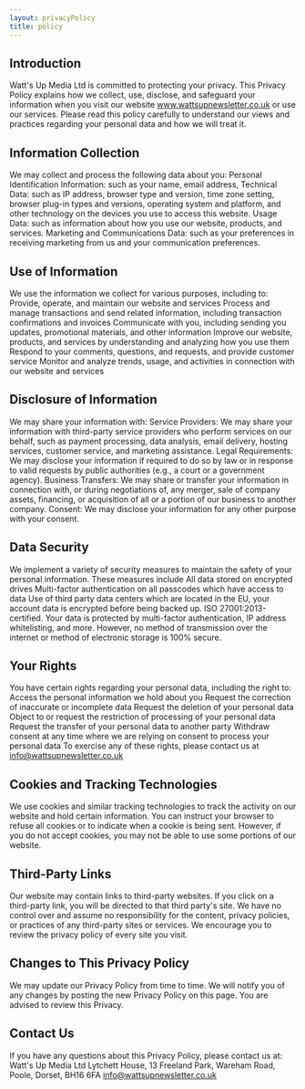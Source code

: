 ```yaml
---
layout: privacyPolicy
title: policy
---
```


## Introduction
Watt's Up Media Ltd  is committed to protecting your privacy. This Privacy Policy explains how we collect, use, disclose, and safeguard your information when you visit our website www.wattsupnewsletter.co.uk or use our services. Please read this policy carefully to understand our views and practices regarding your personal data and how we will treat it.

## Information Collection
We may collect and process the following data about you:
Personal Identification Information: such as your name, email address, 
Technical Data: such as IP address, browser type and version, time zone setting, browser plug-in types and versions, operating system and platform, and other technology on the devices you use to access this website.
Usage Data: such as information about how you use our website, products, and services.
Marketing and Communications Data: such as your preferences in receiving marketing from us and your communication preferences.
## Use of Information
We use the information we collect for various purposes, including to:
Provide, operate, and maintain our website and services
Process and manage transactions and send related information, including transaction confirmations and invoices
Communicate with you, including sending you updates, promotional materials, and other information
Improve our website, products, and services by understanding and analyzing how you use them
Respond to your comments, questions, and requests, and provide customer service
Monitor and analyze trends, usage, and activities in connection with our website and services
## Disclosure of Information
We may share your information with:
Service Providers: We may share your information with third-party service providers who perform services on our behalf, such as payment processing, data analysis, email delivery, hosting services, customer service, and marketing assistance.
Legal Requirements: We may disclose your information if required to do so by law or in response to valid requests by public authorities (e.g., a court or a government agency).
Business Transfers: We may share or transfer your information in connection with, or during negotiations of, any merger, sale of company assets, financing, or acquisition of all or a portion of our business to another company.
Consent: We may disclose your information for any other purpose with your consent.
## Data Security
We implement a variety of security measures to maintain the safety of your personal information. These measures include
All data stored on encrypted drives
Multi-factor authentication on all passcodes which have access to data 
Use of third party data centers which are located in the EU, your account data is encrypted before being backed up.
ISO 27001:2013-certified. Your data is protected by multi-factor authentication, IP address whitelisting, and more.
However, no method of transmission over the internet or method of electronic storage is 100% secure.

## Your Rights
You have certain rights regarding your personal data, including the right to:
Access the personal information we hold about you
Request the correction of inaccurate or incomplete data
Request the deletion of your personal data
Object to or request the restriction of processing of your personal data
Request the transfer of your personal data to another party
Withdraw consent at any time where we are relying on consent to process your personal data
To exercise any of these rights, please contact us at info@wattsupnewsletter.co.uk
## Cookies and Tracking Technologies
We use cookies and similar tracking technologies to track the activity on our website and hold certain information. You can instruct your browser to refuse all cookies or to indicate when a cookie is being sent. However, if you do not accept cookies, you may not be able to use some portions of our website.

## Third-Party Links
Our website may contain links to third-party websites. If you click on a third-party link, you will be directed to that third party's site. We have no control over and assume no responsibility for the content, privacy policies, or practices of any third-party sites or services. We encourage you to review the privacy policy of every site you visit.

## Changes to This Privacy Policy
We may update our Privacy Policy from time to time. We will notify you of any changes by posting the new Privacy Policy on this page. You are advised to review this Privacy.

## Contact Us
If you have any questions about this Privacy Policy, please contact us at:
Watt's Up Media Ltd 
Lytchett House, 13 Freeland Park, Wareham Road, Poole, Dorset, BH16 6FA info@wattsupnewsletter.co.uk
